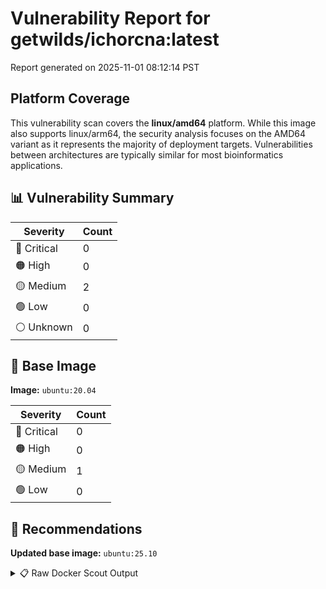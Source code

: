 # Vulnerability Report for getwilds/ichorcna:latest

Report generated on 2025-11-01 08:12:14 PST

## Platform Coverage

This vulnerability scan covers the **linux/amd64** platform. While this image also supports linux/arm64, the security analysis focuses on the AMD64 variant as it represents the majority of deployment targets. Vulnerabilities between architectures are typically similar for most bioinformatics applications.

## 📊 Vulnerability Summary

| Severity | Count |
|----------|-------|
| 🔴 Critical | 0 |
| 🟠 High | 0 |
| 🟡 Medium | 2 |
| 🟢 Low | 0 |
| ⚪ Unknown | 0 |

## 🐳 Base Image

**Image:** `ubuntu:20.04`

| Severity | Count |
|----------|-------|
| 🔴 Critical | 0 |
| 🟠 High | 0 |
| 🟡 Medium | 1 |
| 🟢 Low | 0 |

## 🔄 Recommendations

**Updated base image:** `ubuntu:25.10`

<details>
<summary>📋 Raw Docker Scout Output</summary>

```text
Target             │  getwilds/ichorcna:latest  │    0C     0H     2M     0L   
    digest           │  8427aaaa5137                      │                              
  Base image         │  ubuntu:20.04                      │    0C     0H     1M     0L   
  Updated base image │  ubuntu:25.10                      │    0C     0H     0M     0L   
                     │                                    │                  -1          

What's next:
    View vulnerabilities → docker scout cves getwilds/ichorcna:latest
    View base image update recommendations → docker scout recommendations getwilds/ichorcna:latest
    Include policy results in your quickview by supplying an organization → docker scout quickview getwilds/ichorcna:latest --org <organization>
```
</details>
